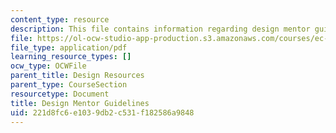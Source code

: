 ```yaml
---
content_type: resource
description: This file contains information regarding design mentor guidelines.
file: https://ol-ocw-studio-app-production.s3.amazonaws.com/courses/ec-720j-d-lab-ii-design-spring-2010/221d8fc6e1039db2c531f182586a9848_MITEC_720JS10_MentorGuide.pdf
file_type: application/pdf
learning_resource_types: []
ocw_type: OCWFile
parent_title: Design Resources
parent_type: CourseSection
resourcetype: Document
title: Design Mentor Guidelines
uid: 221d8fc6-e103-9db2-c531-f182586a9848
---
```

